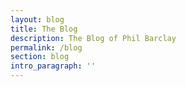 ```yaml
---
layout: blog
title: The Blog
description: The Blog of Phil Barclay
permalink: /blog
section: blog
intro_paragraph: ''
---
```


